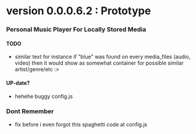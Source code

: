 # version 0.0.0.6.2 : Prototype

### Personal Music Player For Locally Stored Media 

#### TODO
- similar text for instance if "blue" was found on every media_files (audio, video) then it would show as somewhat container for possible similar artist/genre/etc :>

#### UP-date?

- hehehe buggy config.js

### Dont Remember

- fix before i even forgot this spaghetti code at config.js